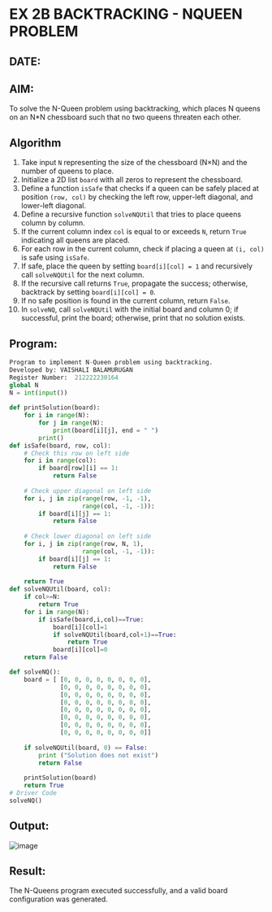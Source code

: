 # EX 2B BACKTRACKING - NQUEEN PROBLEM
## DATE:
## AIM:
To solve the N-Queen problem using backtracking, which places N queens on an N*N chessboard such that no two queens threaten each other.


## Algorithm
1. Take input `N` representing the size of the chessboard (N×N) and the number of queens to place.  
2. Initialize a 2D list `board` with all zeros to represent the chessboard.  
3. Define a function `isSafe` that checks if a queen can be safely placed at position `(row, col)` by checking the left row, upper-left diagonal, and lower-left diagonal.  
4. Define a recursive function `solveNQUtil` that tries to place queens column by column.  
5. If the current column index `col` is equal to or exceeds `N`, return `True` indicating all queens are placed.  
6. For each row in the current column, check if placing a queen at `(i, col)` is safe using `isSafe`.  
7. If safe, place the queen by setting `board[i][col] = 1` and recursively call `solveNQUtil` for the next column.  
8. If the recursive call returns `True`, propagate the success; otherwise, backtrack by setting `board[i][col] = 0`.  
9. If no safe position is found in the current column, return `False`.  
10. In `solveNQ`, call `solveNQUtil` with the initial board and column 0; if successful, print the board; otherwise, print that no solution exists.   

## Program:
```python
Program to implement N-Queen problem using backtracking.
Developed by: VAISHALI BALAMURUGAN
Register Number:  212222230164
global N
N = int(input())
 
def printSolution(board):
    for i in range(N):
        for j in range(N):
            print(board[i][j], end = " ")
        print()
def isSafe(board, row, col):
    # Check this row on left side
    for i in range(col):
        if board[row][i] == 1:
            return False
 
    # Check upper diagonal on left side
    for i, j in zip(range(row, -1, -1),
                    range(col, -1, -1)):
        if board[i][j] == 1:
            return False
 
    # Check lower diagonal on left side
    for i, j in zip(range(row, N, 1),
                    range(col, -1, -1)):
        if board[i][j] == 1:
            return False
 
    return True
def solveNQUtil(board, col):
    if col>=N:
        return True
    for i in range(N):
        if isSafe(board,i,col)==True:
            board[i][col]=1
            if solveNQUtil(board,col+1)==True:
                return True
            board[i][col]=0
    return False

def solveNQ():
    board = [ [0, 0, 0, 0, 0, 0, 0, 0],
              [0, 0, 0, 0, 0, 0, 0, 0],
              [0, 0, 0, 0, 0, 0, 0, 0],
              [0, 0, 0, 0, 0, 0, 0, 0],
              [0, 0, 0, 0, 0, 0, 0, 0],
              [0, 0, 0, 0, 0, 0, 0, 0],
              [0, 0, 0, 0, 0, 0, 0, 0],
              [0, 0, 0, 0, 0, 0, 0, 0]]
 
    if solveNQUtil(board, 0) == False:
        print ("Solution does not exist")
        return False
 
    printSolution(board)
    return True
# Driver Code
solveNQ()
```

## Output:
![image](https://github.com/user-attachments/assets/505a78a1-ef57-4571-bb86-3e0e07ff680e)

## Result:
The N-Queens program executed successfully, and a valid board configuration was generated.
